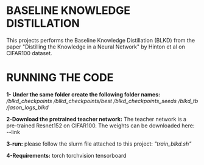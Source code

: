 # BASELINE KNOWLEDGE DISTILLATION
This projects performs the Baseline Knowledge Distillation (BLKD) from the paper "Distilling the Knowledge in a Neural Network" by Hinton et al on CIFAR100 dataset. 

# RUNNING THE CODE
**1- Under the same folder create the following folder names:**
*/blkd_checkpoints*
*/blkd_checkpoints/best*
*/blkd_checkpoints_seeds*
*/blkd_tb*
*/jason_logs_blkd*

**2-Download the pretrained teacher network:**
The teacher network is a pre-trained Resnet152 on CIFAR100. The weights can be downloaded here: --link

**3-run:**
please follow the slurm file attached to this project: *"train_blkd.sh"*

**4-Requirements:**
torch
torchvision
tensorboard
